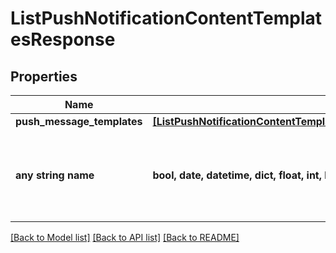 # ListPushNotificationContentTemplatesResponse


## Properties
Name | Type | Description | Notes
------------ | ------------- | ------------- | -------------
**push_message_templates** | [**[ListPushNotificationContentTemplatesResponsePushMessageTemplatesInner]**](ListPushNotificationContentTemplatesResponsePushMessageTemplatesInner.md) |  | [optional] 
**any string name** | **bool, date, datetime, dict, float, int, list, str, none_type** | any string name can be used but the value must be the correct type | [optional]

[[Back to Model list]](../README.md#documentation-for-models) [[Back to API list]](../README.md#documentation-for-api-endpoints) [[Back to README]](../README.md)



